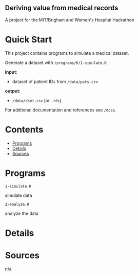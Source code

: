 ## Deriving value from medical records
A project for the MIT/Brigham and Women's Hospital Hackathon


Quick Start
===============================================================================
This project contains programs to simulate a medical dataset.

Generate a dataset with `/programs/R/1-simulate.R`

**input:**
* dataset of patient IDs from `/data/pats.csv`

**output:**
* `/data/dset.csv` [or `.rds`]



For additonal documentation and references see `/docs`.

Contents
===============================================================================
* [Programs](#programs)
* [Details](#details)
* [Sources](#sources)


Programs
===============================================================================
`1-simulate.R`

simulate data


`2-analyze.R`

analyze the data



Details
===============================================================================

Sources 
===============================================================================
n/a
